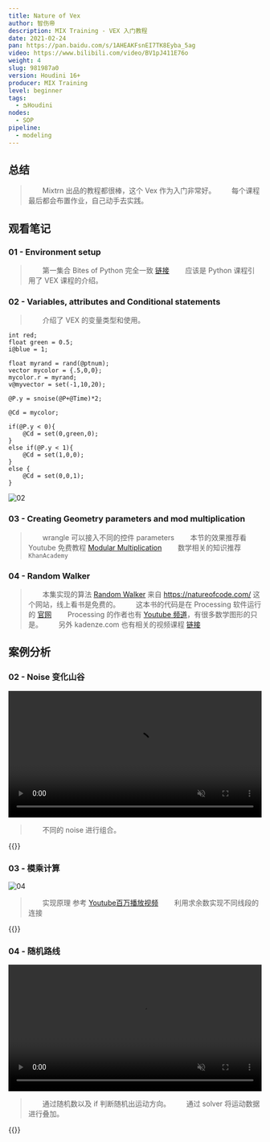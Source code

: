 ```yaml
---
title: Nature of Vex
author: 智伤帝
description: MIX Training - VEX 入门教程
date: 2021-02-24
pan: https://pan.baidu.com/s/1AHEAKFsnEI7TK8Eyba_5ag 
video: https://www.bilibili.com/video/BV1pJ411E76o
weight: 4
slug: 981987a0
version: Houdini 16+
producer: MIX Training
level: beginner
tags: 
  - ࠁHoudini
nodes:
  - SOP
pipeline:
  - modeling
---
```


## 总结

> &emsp;&emsp;Mixtrn 出品的教程都很棒，这个 Vex 作为入门非常好。
> &emsp;&emsp;每个课程最后都会布置作业，自己动手去实践。


## 观看笔记

### 01 - Environment setup

> &emsp;&emsp;第一集合 Bites of Python 完全一致 [链接](../b22d93e7#01---environment-setup)
> &emsp;&emsp;应该是 Python 课程引用了 VEX 课程的介绍。

### 02 - Variables, attributes and Conditional statements

> &emsp;&emsp;介绍了 VEX 的变量类型和使用。

```VEX
int red;
float green = 0.5;
i@blue = 1;

float myrand = rand(@ptnum);
vector mycolor = {.5,0,0};
mycolor.r = myrand;
v@myvector = set(-1,10,20);

@P.y = snoise(@P+@Time)*2;

@Cd = mycolor; 

if(@P.y < 0){
    @Cd = set(0,green,0);
}
else if(@P.y < 1){
    @Cd = set(1,0,0);
}
else {
    @Cd = set(0,0,1);
}
```

![02](https://cdn.jsdelivr.net/gh/FXTD-ODYSSEY/HoudiniWiki@gh-pages/posts/981987a0/01.jpg)

### 03 - Creating Geometry parameters and mod multiplication

> &emsp;&emsp;wrangle 可以接入不同的控件 parameters 
> &emsp;&emsp;本节的效果推荐看 Youtube 免费教程 [Modular Multiplication](https://www.youtube.com/watch?v=Nms9ntdA2Wo) 
> &emsp;&emsp;数学相关的知识推荐 `KhanAcademy` 

### 04 - Random Walker

> &emsp;&emsp;本集实现的算法 [Random Walker](https://natureofcode.com/book/introduction/#i1-random-walks) 来自 https://natureofcode.com/ 这个网站，线上看书是免费的。
> &emsp;&emsp;这本书的代码是在 Processing 软件运行的 [官网](https://processing.org/)
> &emsp;&emsp;Processing 的作者也有 [Youtube 频道](https://www.youtube.com/c/TheCodingTrain/playlists)，有很多数学图形的只是。
> &emsp;&emsp;另外 kadenze.com 也有相关的视频课程 [链接](https://www.kadenze.com/courses/the-nature-of-code-ii/info)



## 案例分析

### 02 - Noise 变化山谷

<video src="https://cdn.jsdelivr.net/gh/FXTD-ODYSSEY/HoudiniWiki@gh-pages/posts/981987a0/example_01.mp4" autoplay loop muted width=100%></video>

> &emsp;&emsp;不同的 noise 进行组合。

{{<attachments pattern="example_01.hip" />}}

### 03 - 模乘计算

![04](https://cdn.jsdelivr.net/gh/FXTD-ODYSSEY/HoudiniWiki@gh-pages/posts/981987a0/example_02.jpg)

> &emsp;&emsp;实现原理 参考 [Youtube百万播放视频](https://www.youtube.com/watch?v=qhbuKbxJsk8)
> &emsp;&emsp;利用求余数实现不同线段的连接

{{<attachments pattern="example_02.hip" />}}


### 04 - 随机路线

<video src="https://cdn.jsdelivr.net/gh/FXTD-ODYSSEY/HoudiniWiki@gh-pages/posts/981987a0/example_03.mp4" autoplay loop muted width=100%></video>

> &emsp;&emsp;通过随机数以及 if 判断随机出运动方向。
> &emsp;&emsp;通过 solver 将运动数据进行叠加。

{{<attachments pattern="example_03.hip" />}}

